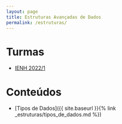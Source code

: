 ```yaml
---
layout: page
title: Estruturas Avançadas de Dados
permalink: /estruturas/
---
```


# Turmas

* [IENH 2022/1](https://classroom.google.com/u/1/c/NDYxNTEyODMzMzEw)

# Conteúdos

* [Tipos de Dados]({{ site.baseurl }}{% link _estruturas/tipos_de_dados.md %})